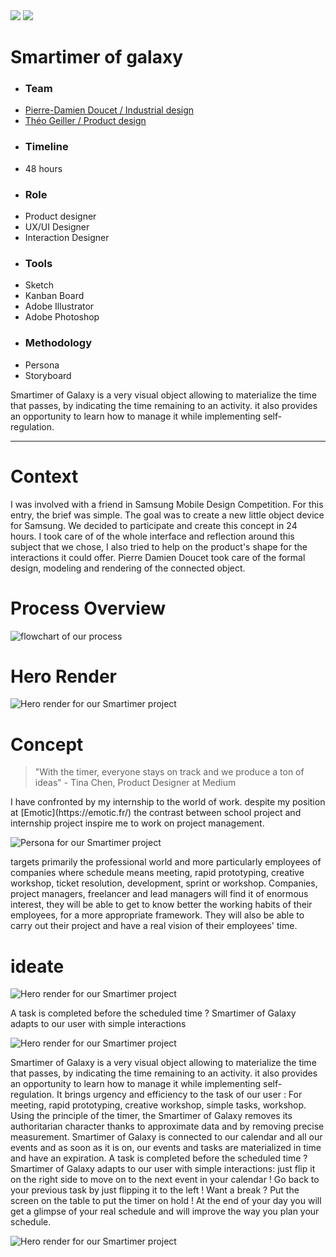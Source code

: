 <img class="none" src="../../assets/smartimer/cover.jpg">
<img class="full" src="../../assets/smartimer/full.jpg">

# Smartimer of galaxy

<div class="overview">
<div class="first">
<div class="team">

- ### Team
- [Pierre-Damien Doucet / Industrial design](https://pierredoucet.com/)
- [Théo Geiller / Product design]()
</div>
<div class="time">

- ### Timeline
- 48 hours
</div>
</div>
<div class="second">
<div class="role">

- ### Role
- Product designer
- UX/UI Designer
- Interaction Designer
</div>

<div class="tools">

- ### Tools
- Sketch
- Kanban Board
- Adobe Illustrator
- Adobe Photoshop

</div>

<div class="methodo">

- ### Methodology
- Persona
- Storyboard
</div>
</div>
</div>


<p class="marge">Smartimer of Galaxy is a very visual object allowing to materialize the time that passes, by indicating the time remaining to an activity. it also provides an opportunity to learn how to manage it while implementing self-regulation.</p>

 ---

# Context
<p class="marge">I was involved with a friend in Samsung Mobile Design Competition. For this entry, the brief was simple. The goal was to create a new little object device for Samsung. We decided to participate and create this concept in 24 hours. I took care of of the whole interface and reflection around this subject that we chose, I also tried to help on the product's shape for the interactions it could offer. Pierre Damien Doucet took care of the formal design, modeling and rendering of the connected object.</p>



# Process Overview 
![flowchart of our process](../../assets/smartimer/overviewprocess.png)

# Hero Render
![Hero render for our Smartimer project](../../assets/smartimer/I.png)



# Concept

> "With the timer, everyone stays on track and we produce a ton of ideas"     -      Tina Chen, Product Designer at Medium

<p class="marge">I have confronted by my internship to the world of work. despite my position at [Emotic](https://emotic.fr/) 
the contrast between school project and internship project inspire me to work on project management. </p>

![Persona for our Smartimer project](../../assets/smartimer/persona.png)


<p class="marge">targets primarily the professional world and more particularly employees of companies where schedule means meeting,
rapid prototyping, creative workshop, ticket resolution, development, sprint or workshop. Companies, project managers, 
freelancer and lead managers will find it of enormous interest, they will be able to get to know better the working habits of 
their employees, for a more appropriate framework. They will also be able to carry out their project and have a real vision of 
their employees' time.</p>

# ideate

![Hero render for our Smartimer project](../../assets/smartimer/features.png)

<p class="marge">A task is completed before the scheduled time ? Smartimer of Galaxy adapts to our user with simple interactions</p>

![Hero render for our Smartimer project](../../assets/smartimer/gestures.png)
<p class="marge">Smartimer of Galaxy is a very visual object allowing to materialize the time that passes, by indicating the time remaining to an activity. 
it also provides an opportunity to learn how to manage it while implementing self-regulation. It brings urgency and efficiency to the task of our user : For meeting, rapid prototyping, creative workshop, simple tasks, workshop. Using the principle of the timer, the Smartimer of Galaxy removes its authoritarian character thanks to approximate data and by removing precise measurement. Smartimer of Galaxy is connected to our calendar and all our events and as soon as it is on, our events and tasks are materialized in time and have an expiration.
A task is completed before the scheduled time ? Smartimer of Galaxy adapts to our user with simple interactions: just flip it on the right side to move on to the next event in your calendar ! Go back to your previous task by just flipping it to the left ! Want a break ? Put the screen on the table to put the timer on hold ! At the end of your day you will get a glimpse of your real schedule and will improve the way you plan your schedule.</p>

![Hero render for our Smartimer project](../../assets/smartimer/technical.png)
